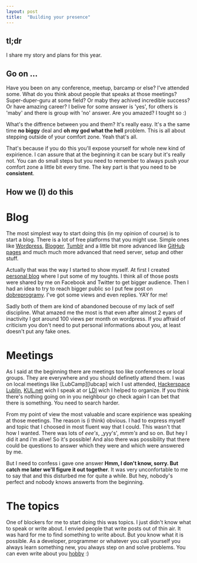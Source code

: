 ```yaml
---
layout: post
title:  "Building your presence"
---
```


tl;dr
---

I share my story and plans for this year.

Go on ...
---

Have you been on any conference, meetup, barcamp or else? I've attended some. What do you think about people that speaks at those meetings? Super-duper-guru at some field? Or maby they achived incredible success? Or have amazing career? I belive for some answer is 'yes', for others is 'maby' and there is group with 'no' answer. Are you amazed? I tought so :)

What's the diffrence between you and them? It's really easy. It's a the same time **no biggy** deal and **oh my god what the hell** problem. This is all about stepping outside of your comfort zone. Yeah that's all.

That's because if you do this you'll expose yourself for whole new kind of expirience. I can assure that at the beginning it can be scary but it's really not. You can do small steps but you need to remember to always push your comfort zone a little bit every time. The key part is that you need to be **consistent**.

How we (I) do this
---

Blog
===

The most simplest way to start doing this (in my opinion of course) is to start a blog. There is a lot of free platforms that you might use. Simple ones like [Wordpress][wordpress], [Blogger][blogger], [Tumblr][tumblr] and a little bit more advanced like [GitHub pages][github] and much much more advanced that need server, setup and other stuff.

Actually that was the way I started to show myself. At first I created [personal blog][wordpress-vircung] where I put some of my toughts. I think all of those posts were shared by me on Facebook and Twitter to get bigger audience. Then I had an idea to try to reach bigger public so I put few post on [dobreprogramy][dobreprogramy-vircung]. I've got some views and even replies. YAY for me!

Sadly both of them are kind of abandoned becouse of my lack of self discipline. What amazed me the most is that even after almost 2 eyars of inactivity I got around 100 views per month on wordpress. If you affraid of criticism you don't need to put personal informations about you, at least doesn't put any fake ones.

Meetings
===

As I said at the beginning there are meetings too like conferences or local groups. They are everywhere and you should definetly attend them. I was on local meetings like [LubCamp][lubcap] wich I ust attended, [Hackerspace Lublin][hackerspace-lbn], [KUL.net][kul-net] wich I speak at or [LDI][ldi] wich I helped to organize. If you think there's nothing going on in you neighbour go check again I can bet that there is something. You need to search harder.

From my point of view the most valuable and scare expirience was speaking at those meetings. The reason is (i think) obvious. I had to express myself and topic that I choosed in most fluent way that I could. This wasn't that how I wanted. There was lots of _eee's_, _yyy's', _mmm's_ and so on. But hey I did it and i'm alive! So it's possible! And also there was possibility that there could be questions to answer which they were and which were answered by me.

But I need to confess i gave one answer **Hmm, I don't know, sorry. But catch me later we'll figure it out together**. It was very unconfortable to me to say that and this disturbed me for quite a while. But hey, nobody's perfect and nobody knows answerts from the beginning.

The topics
===

One of blockers for me to start doing this was topics. I just didn't know what to speak or write about. I envied people that write posts out of thin air. It was hard for me to find something to write about. But you know what it is possible. As a developer, programmer or whatever you call yourself you always learn something new, you always step on and solve problems. You can even write about you [hobby][hobby] :)

[wordpress]: https://wordpress.com/
[blogger]: https://www.blogger.com/
[tumblr]: https://www.tumblr.com/
[github]: https://pages.github.com/

[dobreprogramy-vircung]: http://www.dobreprogramy.pl/vircung
[wordpress-vircung]: https://nawypasie.wordpress.com/

[lubcamp]: http://lubcamp.pl/
[hackerspace-lbn]: http://hackerspace-lbn.pl/
[ldi]: http://ldi.org.pl/
[kul-net]: https://www.facebook.com/GrupaKulNet

[hobby]: https://nawypasie.wordpress.com/category/hobby/
